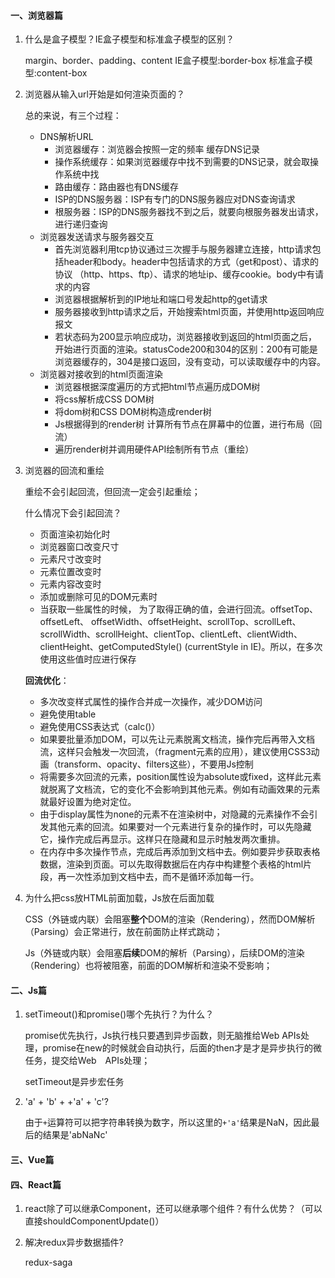 #### 一、浏览器篇

1. 什么是盒子模型？IE盒子模型和标准盒子模型的区别？

   margin、border、padding、content
   IE盒子模型:border-box
   标准盒子模型:content-box

2. 浏览器从输入url开始是如何渲染页面的？

   总的来说，有三个过程：

   - DNS解析URL
     - 浏览器缓存：浏览器会按照一定的频率 缓存DNS记录
     - 操作系统缓存：如果浏览器缓存中找不到需要的DNS记录，就会取操作系统中找
     - 路由缓存：路由器也有DNS缓存
     - ISP的DNS服务器：ISP有专门的DNS服务器应对DNS查询请求
     - 根服务器：ISP的DNS服务器找不到之后，就要向根服务器发出请求，进行递归查询
   - 浏览器发送请求与服务器交互
     - 首先浏览器利用tcp协议通过三次握手与服务器建立连接，http请求包括header和body。header中包括请求的方式（get和post）、请求的协议 （http、https、ftp）、请求的地址ip、缓存cookie。body中有请求的内容
     - 浏览器根据解析到的IP地址和端口号发起http的get请求
     - 服务器接收到http请求之后，开始搜索html页面，并使用http返回响应报文
     - 若状态码为200显示响应成功，浏览器接收到返回的html页面之后，开始进行页面的渲染。statusCode200和304的区别：200有可能是浏览器缓存的，304是接口返回，没有变动，可以读取缓存中的内容。
   - 浏览器对接收到的html页面渲染
     - 浏览器根据深度遍历的方式把html节点遍历成DOM树
     - 将css解析成CSS DOM树
     - 将dom树和CSS DOM树构造成render树
     - Js根据得到的render树 计算所有节点在屏幕中的位置，进行布局（回流）
     - 遍历render树并调用硬件API绘制所有节点（重绘）

   

3. 浏览器的回流和重绘

   重绘不会引起回流，但回流一定会引起重绘；

   什么情况下会引起回流？

   - 页面渲染初始化时
   - 浏览器窗口改变尺寸
   - 元素尺寸改变时
   - 元素位置改变时
   - 元素内容改变时
   - 添加或删除可见的DOM元素时
   - 当获取一些属性的时候， 为了取得正确的值，会进行回流。offsetTop、offsetLeft、 offsetWidth、offsetHeight、scrollTop、scrollLeft、scrollWidth、scrollHeight、clientTop、clientLeft、clientWidth、clientHeight、getComputedStyle() (currentStyle in IE)。所以，在多次使用这些值时应进行保存

   **回流优化**：

   - 多次改变样式属性的操作合并成一次操作，减少DOM访问
   - 避免使用table
   - 避免使用CSS表达式（calc()）
   - 如果要批量添加DOM，可以先让元素脱离文档流，操作完后再带入文档流，这样只会触发一次回流，（fragment元素的应用），建议使用CSS3动画（transform、opacity、filters这些），不要用Js控制
   - 将需要多次回流的元素，position属性设为absolute或fixed，这样此元素就脱离了文档流，它的变化不会影响到其他元素。例如有动画效果的元素就最好设置为绝对定位。
   - 由于display属性为none的元素不在渲染树中，对隐藏的元素操作不会引发其他元素的回流。如果要对一个元素进行复杂的操作时，可以先隐藏它，操作完成后再显示。这样只在隐藏和显示时触发两次重排。
   - 在内存中多次操作节点，完成后再添加到文档中去。例如要异步获取表格数据，渲染到页面。可以先取得数据后在内存中构建整个表格的html片段，再一次性添加到文档中去，而不是循环添加每一行。

4. 为什么把css放HTML前面加载，Js放在后面加载

   CSS（外链或内联）会阻塞**整个**DOM的渲染（Rendering），然而DOM解析（Parsing）会正常进行，放在前面防止样式跳动；

   Js（外链或内联）会阻塞**后续**DOM的解析（Parsing），后续DOM的渲染（Rendering）也将被阻塞，前面的DOM解析和渲染不受影响；

   

#### 二、Js篇

1. setTimeout()和promise()哪个先执行？为什么？

   promise优先执行，Js执行栈只要遇到异步函数，则无脑推给Web APIs处理，promise在new的时候就会自动执行，后面的then才是才是异步执行的微任务，提交给Web　APIs处理；

   setTimeout是异步宏任务
   
2. 'a' + 'b' + +'a' + 'c'?

   由于`+`运算符可以把字符串转换为数字，所以这里的`+'a'`结果是NaN，因此最后的结果是'abNaNc'



#### 三、Vue篇





#### 四、React篇

1. react除了可以继承Component，还可以继承哪个组件？有什么优势？（可以直接shouldComponentUpdate()）

   

2. 解决redux异步数据插件?

   redux-saga

   